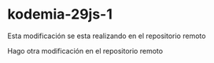# kodemia-29js-1

Esta modificación se esta realizando en el repositorio remoto

Hago otra modificación en el repositorio remoto
